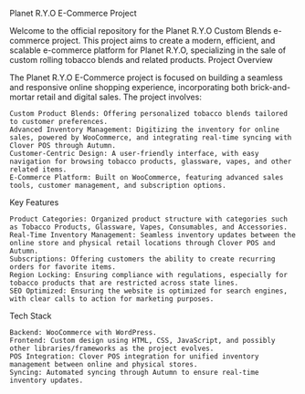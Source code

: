 Planet R.Y.O E-Commerce Project

Welcome to the official repository for the Planet R.Y.O Custom Blends e-commerce project. This project aims to create a modern, efficient, and scalable e-commerce platform for Planet R.Y.O, specializing in the sale of custom rolling tobacco blends and related products.
Project Overview

The Planet R.Y.O E-Commerce project is focused on building a seamless and responsive online shopping experience, incorporating both brick-and-mortar retail and digital sales. The project involves:

    Custom Product Blends: Offering personalized tobacco blends tailored to customer preferences.
    Advanced Inventory Management: Digitizing the inventory for online sales, powered by WooCommerce, and integrating real-time syncing with Clover POS through Autumn.
    Customer-Centric Design: A user-friendly interface, with easy navigation for browsing tobacco products, glassware, vapes, and other related items.
    E-Commerce Platform: Built on WooCommerce, featuring advanced sales tools, customer management, and subscription options.

Key Features

    Product Categories: Organized product structure with categories such as Tobacco Products, Glassware, Vapes, Consumables, and Accessories.
    Real-Time Inventory Management: Seamless inventory updates between the online store and physical retail locations through Clover POS and Autumn.
    Subscriptions: Offering customers the ability to create recurring orders for favorite items.
    Region Locking: Ensuring compliance with regulations, especially for tobacco products that are restricted across state lines.
    SEO Optimized: Ensuring the website is optimized for search engines, with clear calls to action for marketing purposes.

Tech Stack

    Backend: WooCommerce with WordPress.
    Frontend: Custom design using HTML, CSS, JavaScript, and possibly other libraries/frameworks as the project evolves.
    POS Integration: Clover POS integration for unified inventory management between online and physical stores.
    Syncing: Automated syncing through Autumn to ensure real-time inventory updates.
